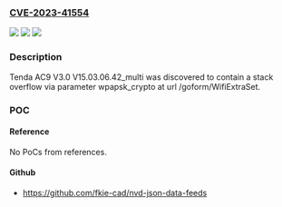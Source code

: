 ### [CVE-2023-41554](https://cve.mitre.org/cgi-bin/cvename.cgi?name=CVE-2023-41554)
![](https://img.shields.io/static/v1?label=Product&message=n%2Fa&color=blue)
![](https://img.shields.io/static/v1?label=Version&message=n%2Fa&color=blue)
![](https://img.shields.io/static/v1?label=Vulnerability&message=n%2Fa&color=brighgreen)

### Description

Tenda AC9 V3.0 V15.03.06.42_multi was discovered to contain a stack overflow via parameter wpapsk_crypto at url /goform/WifiExtraSet.

### POC

#### Reference
No PoCs from references.

#### Github
- https://github.com/fkie-cad/nvd-json-data-feeds

